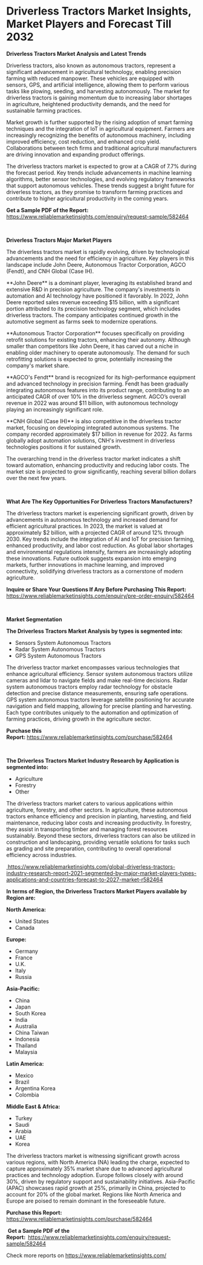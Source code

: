 <p><h1>Driverless Tractors Market Insights, Market Players and Forecast Till 2032</h1></p><p><strong>Driverless Tractors Market Analysis and Latest Trends</strong></p>
<p><p>Driverless tractors, also known as autonomous tractors, represent a significant advancement in agricultural technology, enabling precision farming with reduced manpower. These vehicles are equipped with sensors, GPS, and artificial intelligence, allowing them to perform various tasks like plowing, seeding, and harvesting autonomously. The market for driverless tractors is gaining momentum due to increasing labor shortages in agriculture, heightened productivity demands, and the need for sustainable farming practices.</p><p>Market growth is further supported by the rising adoption of smart farming techniques and the integration of IoT in agricultural equipment. Farmers are increasingly recognizing the benefits of autonomous machinery, including improved efficiency, cost reduction, and enhanced crop yield. Collaborations between tech firms and traditional agricultural manufacturers are driving innovation and expanding product offerings.</p><p>The driverless tractors market is expected to grow at a CAGR of 7.7% during the forecast period. Key trends include advancements in machine learning algorithms, better sensor technologies, and evolving regulatory frameworks that support autonomous vehicles. These trends suggest a bright future for driverless tractors, as they promise to transform farming practices and contribute to higher agricultural productivity in the coming years.</p></p>
<p><strong>Get a Sample PDF of the Report:&nbsp;</strong> <a href="https://www.reliablemarketinsights.com/enquiry/request-sample/582464?utm_campaign=3212&utm_medium=2&utm_source=Github&utm_content=ia&utm_term=23032025&utm_id=driverless-tractors">https://www.reliablemarketinsights.com/enquiry/request-sample/582464</a></p>
<p>&nbsp;</p>
<p><strong>Driverless Tractors Major Market Players</strong></p>
<p><p>The driverless tractors market is rapidly evolving, driven by technological advancements and the need for efficiency in agriculture. Key players in this landscape include John Deere, Autonomous Tractor Corporation, AGCO (Fendt), and CNH Global (Case IH).</p><p>**John Deere** is a dominant player, leveraging its established brand and extensive R&D in precision agriculture. The company's investments in automation and AI technology have positioned it favorably. In 2022, John Deere reported sales revenue exceeding $15 billion, with a significant portion attributed to its precision technology segment, which includes driverless tractors. The company anticipates continued growth in the automotive segment as farms seek to modernize operations.</p><p>**Autonomous Tractor Corporation** focuses specifically on providing retrofit solutions for existing tractors, enhancing their autonomy. Although smaller than competitors like John Deere, it has carved out a niche in enabling older machinery to operate autonomously. The demand for such retrofitting solutions is expected to grow, potentially increasing the company's market share.</p><p>**AGCO's Fendt** brand is recognized for its high-performance equipment and advanced technology in precision farming. Fendt has been gradually integrating autonomous features into its product range, contributing to an anticipated CAGR of over 10% in the driverless segment. AGCO’s overall revenue in 2022 was around $11 billion, with autonomous technology playing an increasingly significant role.</p><p>**CNH Global (Case IH)** is also competitive in the driverless tractor market, focusing on developing integrated autonomous systems. The company recorded approximately $17 billion in revenue for 2022. As farms globally adopt automation solutions, CNH's investment in driverless technologies positions it for sustained growth.</p><p>The overarching trend in the driverless tractor market indicates a shift toward automation, enhancing productivity and reducing labor costs. The market size is projected to grow significantly, reaching several billion dollars over the next few years.</p></p>
<p>&nbsp;</p>
<p><strong>What Are The Key Opportunities For Driverless Tractors Manufacturers?</strong></p>
<p><p>The driverless tractors market is experiencing significant growth, driven by advancements in autonomous technology and increased demand for efficient agricultural practices. In 2023, the market is valued at approximately $2 billion, with a projected CAGR of around 12% through 2030. Key trends include the integration of AI and IoT for precision farming, enhanced productivity, and labor cost reduction. As global labor shortages and environmental regulations intensify, farmers are increasingly adopting these innovations. Future outlook suggests expansion into emerging markets, further innovations in machine learning, and improved connectivity, solidifying driverless tractors as a cornerstone of modern agriculture.</p></p>
<p><strong>Inquire or Share Your Questions If Any Before Purchasing This Report:</strong> <a href="https://www.reliablemarketinsights.com/enquiry/pre-order-enquiry/582464?utm_campaign=3212&utm_medium=2&utm_source=Github&utm_content=ia&utm_term=23032025&utm_id=driverless-tractors">https://www.reliablemarketinsights.com/enquiry/pre-order-enquiry/582464</a></p>
<p>&nbsp;</p>
<p><strong>Market Segmentation</strong></p>
<p><strong>The Driverless Tractors Market Analysis by types is segmented into:</strong></p>
<p><ul><li>Sensors System Autonomous Tractors</li><li>Radar System Autonomous Tractors</li><li>GPS System Autonomous Tractors</li></ul></p>
<p><p>The driverless tractor market encompasses various technologies that enhance agricultural efficiency. Sensor system autonomous tractors utilize cameras and lidar to navigate fields and make real-time decisions. Radar system autonomous tractors employ radar technology for obstacle detection and precise distance measurements, ensuring safe operations. GPS system autonomous tractors leverage satellite positioning for accurate navigation and field mapping, allowing for precise planting and harvesting. Each type contributes uniquely to the automation and optimization of farming practices, driving growth in the agriculture sector.</p></p>
<p><strong>Purchase this Report:&nbsp;</strong><a href="https://www.reliablemarketinsights.com/purchase/582464?utm_campaign=3212&utm_medium=2&utm_source=Github&utm_content=ia&utm_term=23032025&utm_id=driverless-tractors">https://www.reliablemarketinsights.com/purchase/582464</a></p>
<p>&nbsp;</p>
<p><strong>The Driverless Tractors Market Industry Research by Application is segmented into:</strong></p>
<p><ul><li>Agriculture</li><li>Forestry</li><li>Other</li></ul></p>
<p><p>The driverless tractors market caters to various applications within agriculture, forestry, and other sectors. In agriculture, these autonomous tractors enhance efficiency and precision in planting, harvesting, and field maintenance, reducing labor costs and increasing productivity. In forestry, they assist in transporting timber and managing forest resources sustainably. Beyond these sectors, driverless tractors can also be utilized in construction and landscaping, providing versatile solutions for tasks such as grading and site preparation, contributing to overall operational efficiency across industries.</p></p>
<p><a href="https://www.reliablemarketinsights.com/global-driverless-tractors-industry-research-report-2021-segmented-by-major-market-players-types-applications-and-countries-forecast-to-2027-market-r582464?utm_campaign=3212&utm_medium=2&utm_source=Github&utm_content=ia&utm_term=23032025&utm_id=driverless-tractors">&nbsp;https://www.reliablemarketinsights.com/global-driverless-tractors-industry-research-report-2021-segmented-by-major-market-players-types-applications-and-countries-forecast-to-2027-market-r582464</a></p>
<p><strong>In terms of Region, the Driverless Tractors Market Players available by Region are:</strong></p>
<p>
    <p> <strong> North America: </strong>
        <ul>
            <li>United States</li>
            <li>Canada</li>
        </ul>
        </p> 
    <p> <strong> Europe: </strong>
        <ul>
            <li>Germany</li>
            <li>France</li>
            <li>U.K.</li>
            <li>Italy</li>
            <li>Russia</li>
        </ul>
        </p> 
    <p> <strong> Asia-Pacific: </strong>
        <ul>
            <li>China</li>
            <li>Japan</li>
            <li>South Korea</li>
            <li>India</li>
            <li>Australia</li>
            <li>China Taiwan</li>
            <li>Indonesia</li>
            <li>Thailand</li>
            <li>Malaysia</li>
        </ul>
        </p> 
    <p> <strong> Latin America: </strong>
        <ul>
            <li>Mexico</li>
            <li>Brazil</li>
            <li>Argentina Korea</li>
            <li>Colombia</li>
        </ul>
        </p> 
    <p> <strong> Middle East & Africa: </strong>
        <ul>
            <li>Turkey</li>
            <li>Saudi</li>
            <li>Arabia</li>
            <li>UAE</li>
            <li>Korea</li>
        </ul>
    </p>
    </p>
<p><p>The driverless tractors market is witnessing significant growth across various regions, with North America (NA) leading the charge, expected to capture approximately 35% market share due to advanced agricultural practices and technology adoption. Europe follows closely with around 30%, driven by regulatory support and sustainability initiatives. Asia-Pacific (APAC) showcases rapid growth at 25%, primarily in China, projected to account for 20% of the global market. Regions like North America and Europe are poised to remain dominant in the foreseeable future.</p></p>
<p><strong>Purchase this Report: </strong><a href="https://www.reliablemarketinsights.com/purchase/582464?utm_campaign=3212&utm_medium=2&utm_source=Github&utm_content=ia&utm_term=23032025&utm_id=driverless-tractors">https://www.reliablemarketinsights.com/purchase/582464</a></p>
<p>&nbsp;<strong>Get a Sample PDF of the Report:&nbsp;&nbsp;</strong><a href="https://www.reliablemarketinsights.com/enquiry/request-sample/582464?utm_campaign=3212&utm_medium=2&utm_source=Github&utm_content=ia&utm_term=23032025&utm_id=driverless-tractors">https://www.reliablemarketinsights.com/enquiry/request-sample/582464</a></p>
<p><strong></strong></p>
<p>Check more reports on <a href="https://www.reliablemarketinsights.com/?utm_campaign=3212&utm_medium=2&utm_source=Github&utm_content=ia&utm_term=23032025&utm_id=driverless-tractors">https://www.reliablemarketinsights.com/</a></p>